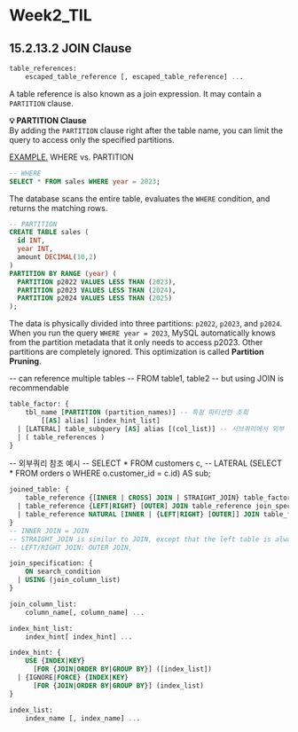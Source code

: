# Week2_TIL

## 15.2.13.2 JOIN Clause

```sql
table_references:
    escaped_table_reference [, escaped_table_reference] ...
```
A table reference is also known as a join expression. It may contain a `PARTITION` clause.

**💡 PARTITION Clause**   
By adding the `PARTITION` clause right after the table name, you can limit the query to access only the specified partitions.

<U>EXAMPLE.</U> WHERE vs. PARTITION
```SQL
-- WHERE
SELECT * FROM sales WHERE year = 2023;
```
The database scans the entire table, evaluates the `WHERE` condition, and returns the matching rows.
```sql
-- PARTITION
CREATE TABLE sales (
  id INT,
  year INT,
  amount DECIMAL(10,2)
)
PARTITION BY RANGE (year) (
  PARTITION p2022 VALUES LESS THAN (2023),
  PARTITION p2023 VALUES LESS THAN (2024),
  PARTITION p2024 VALUES LESS THAN (2025)
);
```
The data is physically divided into three partitions: `p2022`, `p2023`, and `p2024`. When you run the query `WHERE year = 2023`, MySQL automatically knows from the partition metadata that it only needs to access p2023. Other partitions are completely ignored. This optimization is called **Partition Pruning**.

-- can reference multiple tables
-- FROM table1, table2
-- but using JOIN is recommendable

```SQL
table_factor: {
    tbl_name [PARTITION (partition_names)] -- 특정 파티션만 조회
        [[AS] alias] [index_hint_list]
  | [LATERAL] table_subquery [AS] alias [(col_list)] -- 서브쿼리에서 외부 테이블 값 참조 가능
  | ( table_references )
}
```

-- 외부쿼리 참조 예시
-- SELECT * FROM customers c,
-- LATERAL (SELECT * FROM orders o WHERE o.customer_id = c.id) AS sub;

```sql
joined_table: {
    table_reference {[INNER | CROSS] JOIN | STRAIGHT_JOIN} table_factor [join_specification]
  | table_reference {LEFT|RIGHT} [OUTER] JOIN table_reference join_specification
  | table_reference NATURAL [INNER | {LEFT|RIGHT} [OUTER]] JOIN table_factor
}
-- INNER JOIN = JOIN
-- STRAIGHT_JOIN is similar to JOIN, except that the left table is always read before the right table.
-- LEFT/RIGHT JOIN: OUTER JOIN, 

join_specification: {
    ON search_condition
  | USING (join_column_list)
}

join_column_list:
    column_name[, column_name] ...

index_hint_list:
    index_hint[ index_hint] ...

index_hint: {
    USE {INDEX|KEY}
      [FOR {JOIN|ORDER BY|GROUP BY}] ([index_list])
  | {IGNORE|FORCE} {INDEX|KEY}
      [FOR {JOIN|ORDER BY|GROUP BY}] (index_list)
}

index_list:
    index_name [, index_name] ...
```